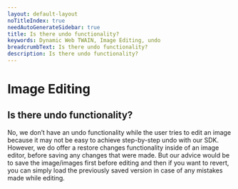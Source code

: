 ```yaml
---
layout: default-layout
noTitleIndex: true
needAutoGenerateSidebar: true
title: Is there undo functionality?
keywords: Dynamic Web TWAIN, Image Editing, undo
breadcrumbText: Is there undo functionality?
description: Is there undo functionality?
---
```


# Image Editing

## Is there undo functionality?

No, we don’t have an undo functionality while the user tries to edit an image because it may not be easy to achieve step-by-step undo with our SDK. However, we do offer a restore changes functionality inside of an image editor, before saving any changes that were made. But our advice would be to save the image/images first before editing and then if you want to revert, you can simply load the previously saved version in case of any mistakes made while editing.
